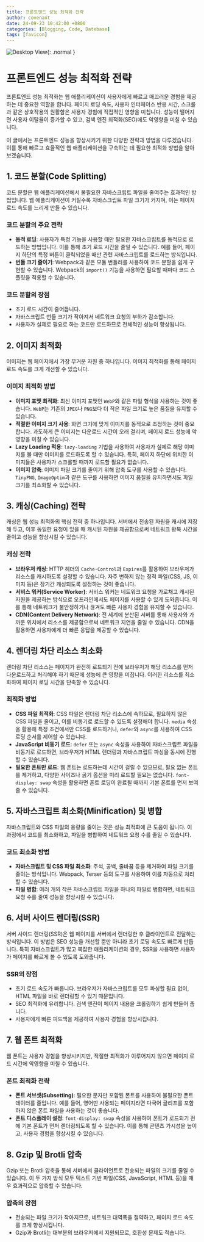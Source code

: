 ```yaml
---
title: 프론트엔드 성능 최적화 전략
author: covenant
date: 24-09-23 10:42:00 +0800
categories: [Blogging, Code, Datebase]
tags: [favicon]
---
```


![Desktop View](/blob/dev%2Fblog-v2/assets/img/fe.jpg?raw=true){: .normal }

# 프론트엔드 성능 최적화 전략

프론트엔드 성능 최적화는 웹 애플리케이션이 사용자에게 빠르고 매끄러운 경험을 제공하는 데 중요한 역할을 합니다. 페이지 로딩 속도, 사용자 인터페이스 반응 시간, 스크롤과 같은 상호작용의 원활함은 사용자 경험에 직접적인 영향을 미칩니다. 성능이 떨어지면 사용자 이탈율이 증가할 수 있고, 검색 엔진 최적화(SEO)에도 악영향을 미칠 수 있습니다.

이 글에서는 프론트엔드 성능을 향상시키기 위한 다양한 전략과 방법을 다루겠습니다. 이를 통해 빠르고 효율적인 웹 애플리케이션을 구축하는 데 필요한 최적화 방법을 알아보겠습니다.

## 1. 코드 분할(Code Splitting)

코드 분할은 웹 애플리케이션에서 불필요한 자바스크립트 파일을 줄여주는 효과적인 방법입니다. 웹 애플리케이션이 커질수록 자바스크립트 파일 크기가 커지며, 이는 페이지 로드 속도를 느리게 만들 수 있습니다.

### 코드 분할의 주요 전략
- **동적 로딩**: 사용자가 특정 기능을 사용할 때만 필요한 자바스크립트를 동적으로 로드하는 방법입니다. 이를 통해 초기 로드 시간을 줄일 수 있습니다. 예를 들어, 페이지 하단의 특정 버튼이 클릭되었을 때만 관련 자바스크립트를 로드하는 방식입니다.
- **번들 크기 줄이기**: Webpack과 같은 모듈 번들러를 사용하여 코드 분할을 쉽게 구현할 수 있습니다. Webpack의 `import()` 기능을 사용하면 필요할 때마다 코드 스플릿을 적용할 수 있습니다.

### 코드 분할의 장점
- 초기 로드 시간이 줄어듭니다.
- 자바스크립트 번들 크기가 작아져서 네트워크 요청의 부하가 감소합니다.
- 사용자가 실제로 필요로 하는 코드만 로드하므로 전체적인 성능이 향상됩니다.

## 2. 이미지 최적화

이미지는 웹 페이지에서 가장 무거운 자원 중 하나입니다. 이미지 최적화를 통해 페이지 로드 속도를 크게 개선할 수 있습니다.

### 이미지 최적화 방법
- **이미지 포맷 최적화**: 최신 이미지 포맷인 `WebP`와 같은 파일 형식을 사용하는 것이 좋습니다. `WebP`는 기존의 `JPEG`나 `PNG`보다 더 작은 파일 크기로 높은 품질을 유지할 수 있습니다.
- **적절한 이미지 크기 사용**: 화면 크기에 맞게 이미지를 동적으로 조정하는 것이 중요합니다. 과도하게 큰 이미지는 다운로드 시간이 오래 걸리며, 페이지 로드 성능에 악영향을 미칠 수 있습니다.
- **Lazy Loading 적용**: `lazy-loading` 기법을 사용하여 사용자가 실제로 해당 이미지를 볼 때만 이미지를 로드하도록 할 수 있습니다. 특히, 페이지 하단에 위치한 이미지들은 사용자가 스크롤할 때까지 로드할 필요가 없습니다.
- **이미지 압축**: 이미지 파일 크기를 줄이기 위해 압축 도구를 사용할 수 있습니다. `TinyPNG`, `ImageOptim`과 같은 도구를 사용하면 이미지 품질을 유지하면서도 파일 크기를 최소화할 수 있습니다.

## 3. 캐싱(Caching) 전략

캐싱은 웹 성능 최적화의 핵심 전략 중 하나입니다. 서버에서 전송된 자원을 캐시에 저장해 두고, 이후 동일한 요청이 있을 때 캐시된 자원을 제공함으로써 네트워크 왕복 시간을 줄이고 성능을 향상시킬 수 있습니다.

### 캐싱 전략
- **브라우저 캐싱**: HTTP 헤더의 `Cache-Control`과 `Expires`를 활용하여 브라우저가 리소스를 캐시하도록 설정할 수 있습니다. 자주 변하지 않는 정적 파일(CSS, JS, 이미지 등)은 장기간 캐싱되도록 설정하는 것이 좋습니다.
- **서비스 워커(Service Worker)**: 서비스 워커는 네트워크 요청을 가로채고 캐시된 자원을 제공하는 방식으로 오프라인에서도 페이지를 사용할 수 있게 도와줍니다. 이를 통해 네트워크가 불안정하거나 끊겨도 빠른 사용자 경험을 유지할 수 있습니다.
- **CDN(Content Delivery Network)**: 전 세계에 분산된 서버를 통해 사용자와 가까운 위치에서 리소스를 제공함으로써 네트워크 지연을 줄일 수 있습니다. CDN을 활용하면 사용자에게 더 빠른 응답을 제공할 수 있습니다.

## 4. 렌더링 차단 리소스 최소화

렌더링 차단 리소스는 페이지가 완전히 로드되기 전에 브라우저가 해당 리소스를 먼저 다운로드하고 처리해야 하기 때문에 성능에 큰 영향을 미칩니다. 이러한 리소스를 최소화하여 페이지 로딩 시간을 단축할 수 있습니다.

### 최적화 방법
- **CSS 파일 최적화**: CSS 파일은 렌더링 차단 리소스에 속하므로, 필요하지 않은 CSS 파일을 줄이고, 이를 비동기로 로드할 수 있도록 설정해야 합니다. `media` 속성을 활용해 특정 조건에서만 CSS를 로드하거나, `defer`와 `async`를 사용하여 CSS 로딩 순서를 제어할 수 있습니다.
- **JavaScript 비동기 로드**: `defer` 또는 `async` 속성을 사용하여 자바스크립트 파일을 비동기로 로드하면, 브라우저가 HTML 렌더링과 자바스크립트 파싱을 동시에 진행할 수 있습니다.
- **필요한 폰트만 로드**: 웹 폰트는 로드하는데 시간이 걸릴 수 있으므로, 필요 없는 폰트를 제거하고, 다양한 사이즈나 굵기 옵션을 미리 로드할 필요는 없습니다. `font-display: swap` 속성을 활용하면 폰트 로딩이 완료될 때까지 기본 폰트를 먼저 보여줄 수 있습니다.

## 5. 자바스크립트 최소화(Minification) 및 병합

자바스크립트와 CSS 파일의 용량을 줄이는 것은 성능 최적화에 큰 도움이 됩니다. 이 과정에서 코드를 최소화하고, 파일을 병합하여 네트워크 요청 수를 줄일 수 있습니다.

### 코드 최소화 방법
- **자바스크립트 및 CSS 파일 최소화**: 주석, 공백, 줄바꿈 등을 제거하여 파일 크기를 줄이는 방식입니다. Webpack, Terser 등의 도구를 사용하여 이를 자동으로 처리할 수 있습니다.
- **파일 병합**: 여러 개의 작은 자바스크립트 파일을 하나의 파일로 병합하면, 네트워크 요청 수를 줄여 성능을 향상시킬 수 있습니다.

## 6. 서버 사이드 렌더링(SSR)

서버 사이드 렌더링(SSR)은 웹 페이지를 서버에서 렌더링한 후 클라이언트로 전달하는 방식입니다. 이 방법은 SEO 성능을 개선할 뿐만 아니라 초기 로딩 속도도 빠르게 만듭니다. 특히 자바스크립트가 많고 복잡한 애플리케이션의 경우, SSR을 사용하면 사용자가 페이지를 빠르게 볼 수 있도록 도와줍니다.

### SSR의 장점
- 초기 로드 속도가 빠릅니다. 브라우저가 자바스크립트를 모두 파싱할 필요 없이, HTML 파일을 바로 렌더링할 수 있기 때문입니다.
- SEO 최적화에 유리합니다. 검색 엔진이 페이지 내용을 크롤링하기 쉽게 만들어 줍니다.
- 사용자에게 빠른 피드백을 제공하여 사용자 경험을 향상시킵니다.

## 7. 웹 폰트 최적화

웹 폰트는 사용자 경험을 향상시키지만, 적절한 최적화가 이루어지지 않으면 페이지 로드 시간에 악영향을 미칠 수 있습니다.

### 폰트 최적화 전략
- **폰트 서브셋(Subsetting)**: 필요한 문자만 포함된 폰트를 사용하여 불필요한 폰트 데이터를 줄입니다. 예를 들어, 영어만 사용되는 페이지라면 다국어 글리프를 포함하지 않은 폰트 파일을 사용하는 것이 좋습니다.
- **폰트 디스플레이 설정**: `font-display: swap` 속성을 사용하여 폰트가 로드되기 전에 기본 폰트가 먼저 렌더링되도록 할 수 있습니다. 이를 통해 콘텐츠 가시성을 높이고, 사용자 경험을 향상시킬 수 있습니다.

## 8. Gzip 및 Brotli 압축

Gzip 또는 Brotli 압축을 통해 서버에서 클라이언트로 전송되는 파일의 크기를 줄일 수 있습니다. 이 두 가지 방식 모두 텍스트 기반 파일(CSS, JavaScript, HTML 등)을 매우 효과적으로 압축할 수 있습니다.

### 압축의 장점
- 전송되는 파일 크기가 작아지므로, 네트워크 대역폭을 절약하고, 페이지 로드 속도를 크게 향상시킵니다.
- Gzip과 Brotli는 대부분의 브라우저에서 지원되므로, 호환성 문제도 적습니다.